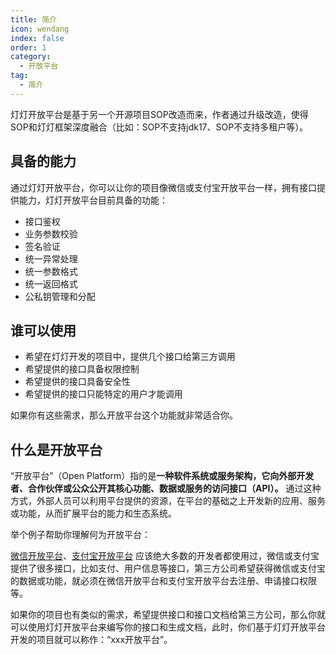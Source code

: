 ```yaml
---
title: 简介
icon: wendang
index: false
order: 1
category:
  - 开放平台
tag:
  - 简介
---
```


灯灯开放平台是基于另一个开源项目SOP改造而来，作者通过升级改造，使得SOP和灯灯框架深度融合（比如：SOP不支持jdk17、SOP不支持多租户等）。



## 具备的能力

通过灯灯开放平台，你可以让你的项目像微信或支付宝开放平台一样，拥有接口提供能力，灯灯开放平台目前具备的功能：

- 接口鉴权
- 业务参数校验
- 签名验证
- 统一异常处理
- 统一参数格式
- 统一返回格式
- 公私钥管理和分配



## 谁可以使用

- 希望在灯灯开发的项目中，提供几个接口给第三方调用
- 希望提供的接口具备权限控制
- 希望提供的接口具备安全性
- 希望提供的接口只能特定的用户才能调用

如果你有这些需求，那么开放平台这个功能就非常适合你。



## 什么是开放平台

“开放平台”（Open Platform）指的是**一种软件系统或服务架构，它向外部开发者、合作伙伴或公众公开其核心功能、数据或服务的访问接口（API）。** 通过这种方式，外部人员可以利用平台提供的资源，在平台的基础之上开发新的应用、服务或功能，从而扩展平台的能力和生态系统。

举个例子帮助你理解何为开放平台：

[微信开放平台](https://open.weixin.qq.com/agent/index)、[支付宝开放平台](https://open.alipay.com/) 应该绝大多数的开发者都使用过，微信或支付宝提供了很多接口，比如支付、用户信息等接口，第三方公司希望获得微信或支付宝的数据或功能，就必须在微信开放平台和支付宝开放平台去注册、申请接口权限等。

如果你的项目也有类似的需求，希望提供接口和接口文档给第三方公司，那么你就可以使用灯灯开放平台来编写你的接口和生成文档，此时，你们基于灯灯开放平台开发的项目就可以称作：“xxx开放平台”。